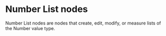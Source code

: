 # Number List nodes


Number List nodes are nodes that create, edit, modify, or measure lists of the Number value type.
